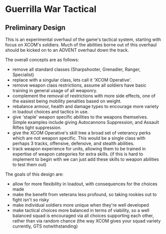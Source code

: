 # Guerrilla War Tactical
## Preliminary Design

This is an experimental overhaul of the game's tactical system, starting with
focus on XCOM's soldiers. Much of the abilities borne out of this overhaul
should be kicked on to an ADVENT overhaul down the track.

The overall concepts are as follows:
- remove all standard classes  (Sharpshooter, Grenadier, Ranger, Specialist)
- replace with a singular class, lets call it 'XCOM Operative'.
- remove weapon class restrictions, assume all soldiers have basic training in
  general usage of all weaponry.
- complement the removal of restrictions with more side effects, one of the
  easiest being mobility penalties based on weight.
- rebalance armour, health and damage types to encourage more variety in
  loadout choices and tactics in use.
- give 'staple' weapon specific abilities to the weapons themselves. Simple
  examples include giving Autocannons Suppression, and Assault Rifles
  light suppression.
- give the XCOM Operative's skill tree a broad set of veterancy perks which are
  not weapon specific. This would be a single class with perhaps 3 tracks,
  offensive, defensive, and stealth abilities.
- track weapon experience for units, allowing them to be trained in expertise
  of weapon categories for extra skills. (if this is hard to implement to begin
  with we can just add these skills to weapon abilities to test them out)


The goals of this design are:
- allow for more flexibility in loadout, with consequences for the choices made
- make the benefit from veterans less profound, so taking rookies out to fight
  isn't so risky
- make individual soldiers more unique when they're well developed
- make tactical choices more balanced in terms of viability, so a well
  balanced squad is encouraged via all choices supporting each other, rather
  than via random chance (the way XCOM gives your squad variety currently, GTS
  notwithstanding)
